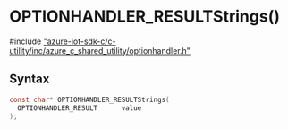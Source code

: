 # OPTIONHANDLER_RESULTStrings()

\#include ["azure-iot-sdk-c/c-utility/inc/azure_c_shared_utility/optionhandler.h"](../iot-c-ref-optionhandler-h.md)  

## Syntax

```C
const char* OPTIONHANDLER_RESULTStrings(
  OPTIONHANDLER_RESULT  	value
);

```

